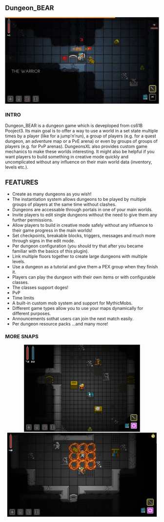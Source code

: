 ## Dungeon_BEAR
<img src="images/1.jpg" width="560" alt="upground">

### INTRO
Dungeon_BEAR is a dungeon game which is deveploped from cs61B Pooject3. Its main goal is to offer a way to use a world in a set state multiple times by a player (like for a jump'n'run), a group of players (e.g. for a quest dungeon, an adventure map or a PvE arena) or even by groups of groups of players (e.g. for PvP arenas). DungeonsXL also provides custom game mechanics to make these worlds interesting. It might also be helpful if you want players to build something in creative mode quickly and uncomplicated without any influence on their main world data (inventory, levels etc.).

## FEATURES 
- Create as many dungeons as you wish!
- The instantiation system allows dungeons to be played by multiple groups of players at the same time without clashes.
- Dungeons are accessable through portals in one of your main worlds. 
- Invite players to edit single dungeons without the need to give them any further permissions. 
- Allow players to build in creative mode safely without any influence to their game progress in the main worlds!
- Set checkpoints, breakable blocks, triggers, messages and much more through signs in the edit mode. 
- Per dungeon configuration (you should try that after you became familiar with the basics of this plugin). 
- Link multiple floors together to create large dungeons with multiple levels. 
- Use a dungeon as a tutorial and give them a PEX group when they finish it.
- Players can play the dungeon with their own items or with configurable classes.
- The classes support doges!
- PvP
- Time limits
- A built-in custom mob system and support for MythicMobs. 
- Different game types allow you to use your maps dynamically for different purposes. 
- Announcements sothat users can join the next match easily. 
- Per dungeon resource packs
...and many more!

### MORE SNAPS

    
<p align="center">
      <img src="images/ipad_rackan.png" width="380" alt="upground">
     <img src="images/ss_fe4257306889594164db0523a9ef7406ddc17e64.1920x1080.jpg" width="490" alt="upground">

   
</p>
